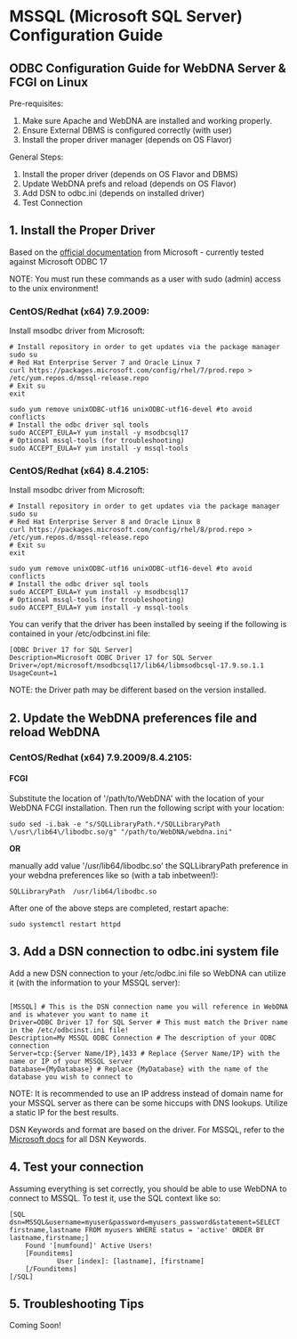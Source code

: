 # MSSQL (Microsoft SQL Server) Configuration Guide
## ODBC Configuration Guide for WebDNA Server & FCGI on Linux

Pre-requisites:
1. Make sure Apache and WebDNA are installed and working properly.
1. Ensure External DBMS is configured correctly (with user) 
1. Install the proper driver manager (depends on OS Flavor)

General Steps:
1. Install the proper driver (depends on OS Flavor and DBMS) 
1. Update WebDNA prefs and reload (depends on OS Flavor)
1. Add DSN to odbc.ini (depends on installed driver)
1. Test Connection

## 1. Install the Proper Driver
Based on the [official documentation](https://docs.microsoft.com/en-us/sql/connect/odbc/linux-mac/installing-the-microsoft-odbc-driver-for-sql-server?view=sql-server-ver15#17) from Microsoft - currently tested against Microsoft ODBC 17

NOTE: You must run these commands as a user with sudo (admin) access to the unix environment!

### CentOS/Redhat (x64) 7.9.2009:
Install msodbc driver from Microsoft:
```SHELL
# Install repository in order to get updates via the package manager
sudo su
# Red Hat Enterprise Server 7 and Oracle Linux 7
curl https://packages.microsoft.com/config/rhel/7/prod.repo > /etc/yum.repos.d/mssql-release.repo
# Exit su
exit

sudo yum remove unixODBC-utf16 unixODBC-utf16-devel #to avoid conflicts
# Install the odbc driver sql tools
sudo ACCEPT_EULA=Y yum install -y msodbcsql17
# Optional mssql-tools (for troubleshooting)
sudo ACCEPT_EULA=Y yum install -y mssql-tools
```

### CentOS/Redhat (x64) 8.4.2105:
Install msodbc driver from Microsoft:
```SHELL
# Install repository in order to get updates via the package manager
sudo su
# Red Hat Enterprise Server 8 and Oracle Linux 8
curl https://packages.microsoft.com/config/rhel/8/prod.repo > /etc/yum.repos.d/mssql-release.repo
# Exit su
exit

sudo yum remove unixODBC-utf16 unixODBC-utf16-devel #to avoid conflicts
# Install the odbc driver sql tools
sudo ACCEPT_EULA=Y yum install -y msodbcsql17
# Optional mssql-tools (for troubleshooting)
sudo ACCEPT_EULA=Y yum install -y mssql-tools
```

You can verify that the driver has been installed by seeing if the following is contained in your /etc/odbcinst.ini file:
```FILE
[ODBC Driver 17 for SQL Server]
Description=Microsoft ODBC Driver 17 for SQL Server
Driver=/opt/microsoft/msodbcsql17/lib64/libmsodbcsql-17.9.so.1.1
UsageCount=1
```
NOTE: the Driver path may be different based on the version installed.

## 2. Update the WebDNA preferences file and reload WebDNA
### CentOS/Redhat (x64) 7.9.2009/8.4.2105:
#### FCGI
Substitute the location of '/path/to/WebDNA' with the location of your WebDNA FCGI installation. Then run the following script with your location:
```SHELL
sudo sed -i.bak -e "s/SQLLibraryPath.*/SQLLibraryPath	\/usr\/lib64\/libodbc.so/g" "/path/to/WebDNA/webdna.ini"
```
<b>OR</b>

manually add value '/usr/lib64/libodbc.so' the SQLLibraryPath preference in your webdna preferences like so (with a tab inbetween!):
```FILE
SQLLibraryPath	/usr/lib64/libodbc.so
```
After one of the above steps are completed, restart apache:
 ```SHELL
sudo systemctl restart httpd
```

## 3. Add a DSN connection to odbc.ini system file
Add a new DSN connection to your /etc/odbc.ini file so WebDNA can utilize it (with the information to your MSSQL server):
```FILE

[MSSQL] # This is the DSN connection name you will reference in WebDNA and is whatever you want to name it
Driver=ODBC Driver 17 for SQL Server # This must match the Driver name in the /etc/odbcinst.ini file!
Description=My MSSQL ODBC Connection # The description of your ODBC connection
Server=tcp:{Server Name/IP},1433 # Replace {Server Name/IP} with the name or IP of your MSSQL server
Database={MyDatabase} # Replace {MyDatabase} with the name of the database you wish to connect to

```

NOTE: It is recommended to use an IP address instead of domain name for your MSSQL server as there can be some hiccups with DNS lookups. Utilize a static IP for the best results.

DSN Keywords and format are based on the driver. For MSSQL, refer to the [Microsoft docs](https://docs.microsoft.com/en-us/sql/connect/odbc/dsn-connection-string-attribute?view=sql-server-ver15) for all DSN Keywords.

## 4. Test your connection
Assuming everything is set correctly, you should be able to use WebDNA to connect to MSSQL. To test it, use the SQL context like so:
```WEBDNA
[SQL dsn=MSSQL&username=myuser&password=myusers_password&statement=SELECT firstname,lastname FROM myusers WHERE status = 'active' ORDER BY lastname,firstname;]
	Found '[numfound]' Active Users!
	[Founditems]
			User [index]: [lastname], [firstname]
	[/Founditems]
[/SQL]
```

## 5. Troubleshooting Tips
Coming Soon!